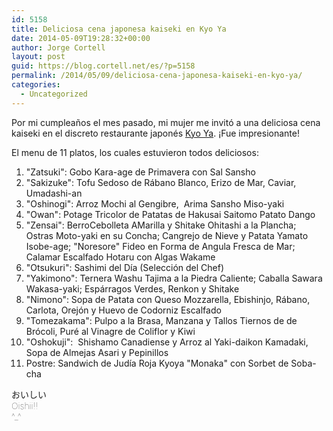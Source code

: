 ```yaml
---
id: 5158
title: Deliciosa cena japonesa kaiseki en Kyo Ya
date: 2014-05-09T19:28:32+00:00
author: Jorge Cortell
layout: post
guid: https://blog.cortell.net/es/?p=5158
permalink: /2014/05/09/deliciosa-cena-japonesa-kaiseki-en-kyo-ya/
categories:
  - Uncategorized
---
```

Por mi cumpleaños el mes pasado, mi mujer me invitó a una deliciosa cena kaiseki en el discreto restaurante japonés <a title="New York Times review of Kyo Ya" href="https://www.nytimes.com/restaurants/1194723845594/kyo-ya/details.html" target="_blank">Kyo Ya</a>. ¡Fue impresionante!

El menu de 11 platos, los cuales estuvieron todos deliciosos:

  1. "Zatsuki": Gobo Kara-age de Primavera con Sal Sansho
  2. "Sakizuke": Tofu Sedoso de Rábano Blanco, Erizo de Mar, Caviar, Umadashi-an
  3. "Oshinogi": Arroz Mochi al Gengibre,  Arima Sansho Miso-yaki
  4. "Owan": Potage Tricolor de Patatas de Hakusai Saitomo Patato Dango
  5. "Zensai": BerroCebolleta AMarilla y Shitake Ohitashi a la Plancha; Ostras Moto-yaki en su Concha; Cangrejo de Nieve y Patata Yamato Isobe-age; "Noresore" Fideo en Forma de Angula Fresca de Mar; Calamar Escalfado Hotaru con Algas Wakame
  6. "Otsukuri": Sashimi del Día (Selección del Chef)
  7. "Yakimono": Ternera Washu Tajima a la Piedra Caliente; Caballa Sawara Wakasa-yaki; Espárragos Verdes, Renkon y Shitake
  8. "Nimono": Sopa de Patata con Queso Mozzarella, Ebishinjo, Rábano, Carlota, Orejón y Huevo de Codorniz Escalfado
  9. "Tomezakama": Pulpo a la Brasa, Manzana y Tallos Tiernos de de Brócoli, Puré al Vinagre de Coliflor y Kiwi
 10. "Oshokuji":  Shishamo Canadiense y Arroz al Yaki-daikon Kamadaki, Sopa de Almejas Asari y Pepinillos
 11. Postre: Sandwich de Judía Roja Kyoya "Monaka" con Sorbet de Soba-cha

<div class="vk_ans vk_bk" style="font-weight: lighter !important; color: #212121;">
  おいしい
</div>

<div class="vk_bk vk_sh trlit" style="font-weight: lighter !important; color: #212121;">
  Oishii!!
</div>

<div class="vk_bk vk_sh trlit" style="font-weight: lighter !important; color: #212121;">
  ^_^
</div>